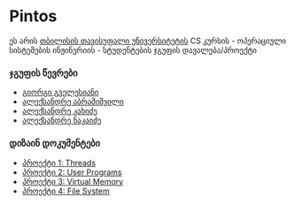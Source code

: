 Pintos
======================

ეს არის [თბილისის თავისუფალი უნივერსიტეტის](http://freeuni.edu.ge/) CS კურსის - ოპერაციული სისტემების ინჟინერიის - სტუდენტების ჯგუფის დავალება/პროექტი

### ჯგუფის წევრები

* <a href="https://github.com/kdufla">გიორგი გველესიანი</a>
* <a href="https://github.com/Babdus">ალექსანდრე აბრამიშვილი</a>
* <a href="https://github.com/aleksandreK">ალექსანდრე კახიძე</a>
* <a href="https://github.com/anaka13">ალექსანდრე ნაკაიძე</a>



### დიზაინ დოკუმენტები

* [პროექტი 1: Threads](doc/project1.md)
* [პროექტი 2: User Programs](doc/project2.md)
* [პროექტი 3: Virtual Memory](doc/project3.md)
* [პროექტი 4: File System](doc/project4.md)
